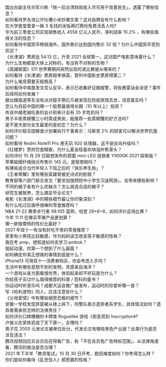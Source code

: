 国台办副主任刘军川称「统一后台湾财政收入尽可用于改善民生」，透露了哪些信息？  
如何看待罗永浩公开吐槽小米抄袭文案？这对品牌会有什么影响？  
在大学食堂里拿一碗 3 毛钱的米饭再打两份免费汤丢人吗?  
华为前三季度公司实现销售收入 4558 亿元人民币，净利润率 10.2% ，有哪些值得关注的信息？  
如何看待中国冥币畅销海外，国外售价达到国内售价 32 倍？为什么中国冥币受到欢迎？  
《长津湖》票房达 54.13 亿，升至 2021 全球第一，这对国产电影意味着什么？  
为什么生物都是大体上对称的，有没有不对称的生物？  
《英雄联盟》S11 世界赛期间突然出现的波比梗是从哪来的？  
如何看待《长津湖》票房超李焕英，暂列中国影史票房榜第二？  
为什么电竞需要天赋极高？  
如何看待中南屋发文否认反华，表示已收集好证据报警，将告赛雷话金诽谤？事件后续将如何发展？  
据台媒报道草东没有派对鼓手蔡忆凡被发现在防疫旅馆去世，消息属实吗？  
您认为目前中国的哪一个股票最值得长期（10 年以上）投资？  
传说中越老越吃香的会计和审计会有 35 岁危机吗？  
男子半夜蒸螃蟹三小时蒸成黑炭，能推荐一些蒸螃蟹的好方法吗?  
是不是大部分女生最爱的是初恋？为什么？  
如何评价联合国粮食计划署执行干事表示：马斯克 2% 的财富可以解决世界饥饿问题？  
如何看待 Redmi Note11 Pro 用天玑 920 处理器，这不是反向升级吗？  
《红楼梦》贾府饮食精致，为什么夏金桂喜欢啃油炸焦骨头？  
如何评价 10 月 29 日联想发布的搭载 mini-LED 拯救者 Y9000K 2021 探索版？  
苹果超细纤维抛光布售价 145 元，是智商税吗？  
有哪些适合当代年轻人下班之后的「快乐养生局」？  
《王者荣耀》里有哪些英雄曾被史诗式的削弱？  
教育部等六部门联合发文「要求加强预防中小学生沉迷网游」，会带来哪些影响？  
不同的被子各有什么优缺点？怎么挑选合适的被子？  
研究生被放养，怎么搞定毕业论文?  
电影《长津湖》中的哪些细节最让你印象深刻？  
有什么吃过后直呼很棒的零食推荐吗？  
NBA 21-22 赛季步行者 98:105 篮网，哈登 29+8+8，如何评价这场比赛？  
今年 11.11 在哪买苹果产品更划算？  
哪一款按摩椅的性价比最好？  
2021 年双十一有没有好吃不贵的零食推荐？  
家里有小男孩比较敏感，作为妈妈该怎改变孩子敏感的性格？  
我在考 pmp，想知道如何去学习 pmbok？  
提起动漫，你第一个想到了什么画面？  
如何确定你真正想做的事情到底是什么？  
iPhone13 可用双十一消费券购买，你会考虑入手吗？  
生活中有哪些意想不到的发明，灵感来自海洋？  
一个游戏从各方面看很优秀，体验起来却不好玩是为什么？  
你给孩子买过什么值得推荐的科普 / 百科的童书？  
你运动时听音乐吗？成都大运会推广曲发布，运动时的你爱听哪一首？  
写《哈利波特》同人，应该注意些什么？  
《父母爱情》中有哪些细思恐极的细节？  
安徽一学校发现弃婴被从楼上摔下，刑警队表示遗弃者系学生，具体情况如何？遗弃者需承担怎样的法律责任？  
如何评价口碑爆棚的卡牌类 Roguelike 游戏《邪恶冥刻 Inscryption》?  
卢俊义在家练武成了天下第一，合理吗？  
男子花  2000 元发论文被单位处分，代发论文有哪些黑色产业链？此类行为是否涉及违法？  
腾讯视频回应买会员后还得看广告，称「不在会员免广告特权范围」，从法律角度看，腾讯的做法是否合理？  
2021 年下半年「教资笔试」10 月 30 日开考，题目难度如何？你考得怎么样？  
你们是如何看待《乱世佳人》郝思嘉的性格？  
